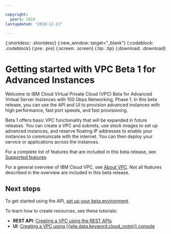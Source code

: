 ```yaml
---

copyright:
  years: 2018
lastupdated: "2018-12-11"

---
```


{:shortdesc: .shortdesc}
{:new_window: target="_blank"}
{:codeblock: .codeblock}
{:pre: .pre}
{:screen: .screen}
{:tip: .tip}
{:download: .download}

# Getting started with VPC Beta 1 for Advanced Instances

Welcome to IBM Cloud Virtual Private Cloud (VPC) Beta for Advanced Virtual Server Instances with 100 Gbps Networking, Phase 1. In this beta release, you can use the API and UI to provision advanced instances with high performance, fast port speeds, and fast provisioning. 

Beta 1 offers basic VPC functionality that will be expanded in future releases. You can create a VPC and subnets, use stock images to set up advanced instances, and reserve floating IP addresses to enable your instances to communicate with the internet. You can then deploy your service or applications across the instances.

For a complete list of features that are included in this beta release, see [Supported features](about-vpc-beta.html).

For a general overview of IBM Cloud VPC, see [About VPC](https://console.bluemix.net/docs/infrastructure/vpc/about.html). Not all features described in the overview are included in this beta release.

## Next steps
To get started using the API, [set up your beta environment](set-up-environment.html).

To learn how to create resources, see these tutorials:

 * **REST API**: [Creating a VPC using the REST APIs](example-code.html)
 * **UI**: [Creating a VPC using {{site.data.keyword.cloud_notm}} console](console-tutorial.html)

